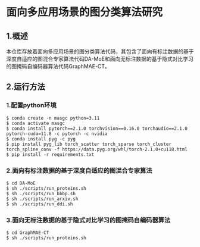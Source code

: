 # 面向多应用场景的图分类算法研究
## 1.概述

本仓库存放着面向多应用场景的图分类算法代码，其包含了面向有标注数据的基于深度自适应的图混合专家算法代码DA-MoE和面向无标注数据的基于隐式对比学习的图掩码自编码器算法代码GraphMAE-CT。

## 2.运行方法
### 1.配置python环境
```shell
$ conda create -n masgc python=3.11
$ conda activate masgc
$ conda install pytorch==2.1.0 torchvision==0.16.0 torchaudio==2.1.0 pytorch-cuda=11.8 -c pytorch -c nvidia
$ conda install pyg -c pyg
$ pip install pyg_lib torch_scatter torch_sparse torch_cluster torch_spline_conv -f https://data.pyg.org/whl/torch-2.1.0+cu118.html
$ pip install -r requirements.txt
```
### 2.面向有标注数据的基于深度自适应的图混合专家算法
```shell
$ cd DA-MoE
$ sh ./scripts/run_proteins.sh 
$ sh ./scripts/run_bbbp.sh
$ sh ./scripts/run_arxiv.sh
$ sh ./scripts/run_ddi.sh
```

### 3.面向无标注数据的基于隐式对比学习的图掩码自编码器算法
```shell
$ cd GraphMAE-CT
$ sh ./scripts/run_proteins.sh 
```


